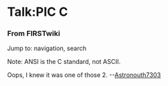 # Talk:PIC C

### From FIRSTwiki

Jump to: navigation, search

Note: ANSI is the C standard, not ASCII.

Oops, I knew it was one of those 2.
--[Astronouth7303](/index.php/User:Astronouth7303 "User:Astronouth7303" )

